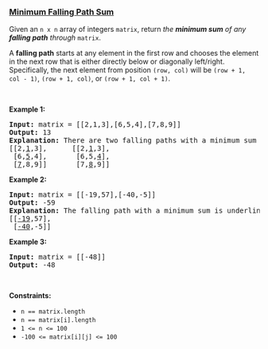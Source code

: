 ### [Minimum Falling Path Sum](https://leetcode.com/problems/minimum-falling-path-sum)

<p>Given an <code>n x n</code> array of integers <code>matrix</code>, return <em>the <strong>minimum sum</strong> of any <strong>falling path</strong> through</em> <code>matrix</code>.</p>

<p>A <strong>falling path</strong> starts at any element in the first row and chooses the element in the next row that is either directly below or diagonally left/right. Specifically, the next element from position <code>(row, col)</code> will be <code>(row + 1, col - 1)</code>, <code>(row + 1, col)</code>, or <code>(row + 1, col + 1)</code>.</p>

<p>&nbsp;</p>
<p><strong>Example 1:</strong></p>

<pre>
<strong>Input:</strong> matrix = [[2,1,3],[6,5,4],[7,8,9]]
<strong>Output:</strong> 13
<strong>Explanation:</strong> There are two falling paths with a minimum sum underlined below:
[[2,<u>1</u>,3],      [[2,<u>1</u>,3],
 [6,<u>5</u>,4],       [6,5,<u>4</u>],
 [<u>7</u>,8,9]]       [7,<u>8</u>,9]]
</pre>

<p><strong>Example 2:</strong></p>

<pre>
<strong>Input:</strong> matrix = [[-19,57],[-40,-5]]
<strong>Output:</strong> -59
<strong>Explanation:</strong> The falling path with a minimum sum is underlined below:
[[<u>-19</u>,57],
 [<u>-40</u>,-5]]
</pre>

<p><strong>Example 3:</strong></p>

<pre>
<strong>Input:</strong> matrix = [[-48]]
<strong>Output:</strong> -48
</pre>

<p>&nbsp;</p>
<p><strong>Constraints:</strong></p>

<ul>
	<li><code>n == matrix.length</code></li>
	<li><code>n == matrix[i].length</code></li>
	<li><code>1 &lt;= n &lt;= 100</code></li>
	<li><code>-100 &lt;= matrix[i][j] &lt;= 100</code></li>
</ul>
